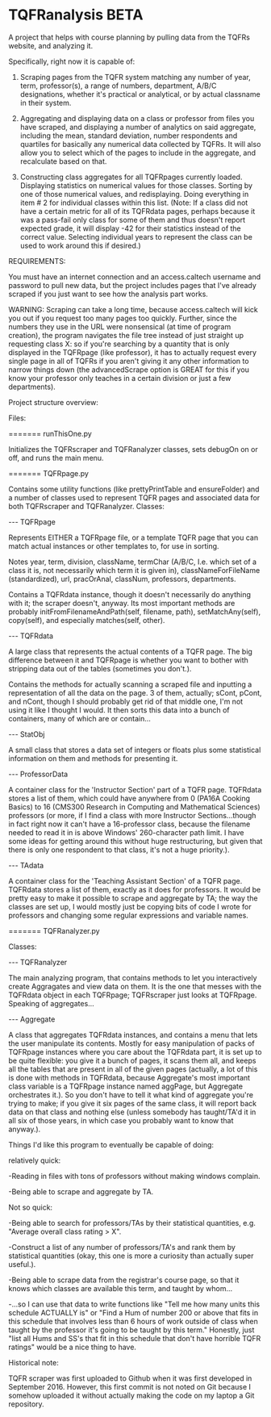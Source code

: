# TQFRanalysis BETA
A project that helps with course planning by pulling data from the TQFRs website, and analyzing it. 






Specifically, right now it is capable of:

1. Scraping pages from the TQFR system matching any number of year, term, professor(s), a range of numbers, department, A/B/C designations, whether it's practical or analytical, or by actual classname in their system.

2. Aggregating and displaying data on a class or professor from files you have scraped, and displaying a number of analytics on said aggregate, including the mean, standard deviation, number respondents and quartiles for basically any numerical data collected by TQFRs. It will also allow you to select which of the pages to include in the aggregate, and recalculate based on that.

3. Constructing class aggregates for all TQFRpages currently loaded. Displaying statistics on numerical values for those classes. Sorting by one of those numerical values, and redisplaying. Doing everything in item # 2 for individual classes within this list. (Note: If a class did not have a certain metric for all of its TQFRdata pages, perhaps because it was a pass-fail only class for some of them and thus doesn't report expected grade, it will display -42 for their statistics instead of the correct value. Selecting individual years to represent the class can be used to work around this if desired.)

REQUIREMENTS:

You must have an internet connection and an access.caltech username and password to pull new data, but the project includes pages that I've already scraped if you just want to see how the analysis part works.

WARNING:
Scraping can take a long time, because access.caltech will kick you out if you request too many pages too quickly. Further, since the numbers they use in the URL were nonsensical (at time of program creation), the program navigates the file tree instead of just straight up requesting class X: so if you're searching by a quantity that is only displayed in the TQFRpage (like professor), it has to actually request every single page in all of TQFRs if you aren't giving it any other information to narrow things down (the advancedScrape option is GREAT for this if you know your professor only teaches in a certain division or just a few departments).

Project structure overview:

Files:

======= runThisOne.py 

Initializes the TQFRscraper and TQFRanalyzer classes, sets debugOn on or off, and runs the main menu.

======= TQFRpage.py 

Contains some utility functions (like prettyPrintTable and ensureFolder) and a number of classes used to represent TQFR pages and associated data for both TQFRscraper and TQFRanalyzer. Classes:

--- TQFRpage

Represents EITHER a TQFRpage file, or a template TQFR page that you can match actual instances or other templates to, for use in sorting.

Notes year, term, division, className, termChar (A/B/C, I.e. which set of a class it is, not necessarily which term it is given in), classNameForFileName (standardized), url, pracOrAnal, classNum, professors, departments. 

Contains a TQFRdata instance, though it doesn't necessarily do anything with it; the scraper doesn't, anyway.
Its most important methods are probably initFromFilenameAndPath(self, filename, path), setMatchAny(self), copy(self), and especially matches(self, other).

--- TQFRdata

A large class that represents the actual contents of a TQFR page. The big difference between it and TQFRpage is whether you want to bother with stripping data out of the tables (sometimes you don't.).

Contains the methods for actually scanning a scraped file and inputting a representation of all the data on the page. 3 of them, actually; sCont, pCont, and nCont, though I should probably get rid of that middle one, I'm not using it like I thought I would.
It then sorts this data into a bunch of containers, many of which are or contain...

--- StatObj

A small class that stores a data set of integers or floats plus some statistical information on them and methods for presenting it.

--- ProfessorData

A container class for the 'Instructor Section' part of a TQFR page. TQFRdata stores a list of them, which could have anywhere from 0 (PA16A Cooking Basics) to 16 (CMS300 Research in Computing and Mathematical Sciences) professors (or more, if I find a class with more Instructor Sections...though in fact right now it can't have a 16-professor class, because the filename needed to read it in is above Windows' 260-character path limit. I have some ideas for getting around this without huge restructuring, but given that there is only one respondent to that class, it's not a huge priority.).

--- TAdata 

A container class for the 'Teaching Assistant Section' of a TQFR page. TQFRdata stores a list of them, exactly as it does for professors. It would be pretty easy to make it possible to scrape and aggregate by TA; the way the classes are set up, I would mostly just be copying bits of code I wrote for professors and changing some regular expressions and variable names.

======= TQFRanalyzer.py

Classes:

--- TQFRanalyzer

The main analyzing program, that contains methods to let you interactively create Aggragates and view data on them. It is the one that messes with the TQFRdata object in each TQFRpage; TQFRscraper just looks at TQFRpage. Speaking of aggregates...

--- Aggregate

A class that aggregates TQFRdata instances, and contains a menu that lets the user manipulate its contents. Mostly for easy manipulation of packs of TQFRpage instances where you care about the TQFRdata part, it is set up to be quite flexible: you give it a bunch of pages, it scans them all, and keeps all the tables that are present in all of the given pages (actually, a lot of this is done with methods in TQFRdata, because Aggregate's most important class variable is a TQFRpage instance named aggPage, but Aggregate orchestrates it.). So you don't have to tell it what kind of aggregate you're trying to make; if you give it six pages of the same class, it will report back data on that class and nothing else (unless somebody has taught/TA'd it in all six of those years, in which case you probably want to know that anyway.).


Things I'd like this program to eventually be capable of doing:

relatively quick:

-Reading in files with tons of professors without making windows complain.

-Being able to scrape and aggregate by TA.

Not so quick:

-Being able to search for professors/TAs by their statistical quantities, e.g. "Average overall class rating > X".

-Construct a list of any number of professors/TA's and rank them by statistical quantities (okay, this one is more a curiosity than actually super useful.).

-Being able to scrape data from the registrar's course page, so that it knows which classes are available this term, and taught by whom...

-...so I can use that data to write functions like "Tell me how many units this schedule ACTUALLY is" or "Find a Hum of number 200 or above that fits in this schedule that involves less than 6 hours of work outside of class when taught by the professor it's going to be taught by this term." Honestly, just "list all Hums and SS's that fit in this schedule that don't have horrible TQFR ratings" would be a nice thing to have.



Historical note:

TQFR scraper was first uploaded to Github when it was first developed in September 2016. 
However, this first commit is not noted on Git because I somehow uploaded it without actually 
making the code on my laptop a Git repository. 


